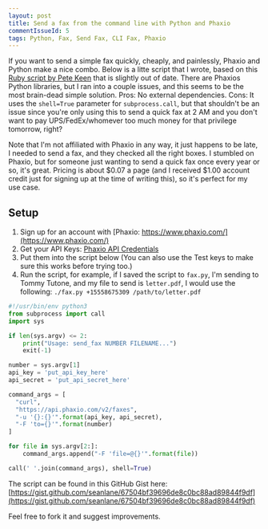 ```yaml
---
layout: post
title: Send a fax from the command line with Python and Phaxio
commentIssueId: 5
tags: Python, Fax, Send Fax, CLI Fax, Phaxio
---
```


If you want to send a simple fax quickly, cheaply, and painlessly, Phaxio and Python make a nice combo. Below is a litte script that I wrote, based on this [Ruby script by Pete Keen](https://www.petekeen.net/command-line-faxing) that is slightly out of date. There are Phaxios Python libraries, but I ran into a couple issues, and this seems to be the most brain-dead simple solution. Pros: No external dependencies. Cons: It uses the `shell=True` parameter for `subprocess.call`, but that shouldn't be an issue since you're only using this to send a quick fax at 2 AM and you don't want to pay UPS/FedEx/whomever too much money for that privilege tomorrow, right?

Note that I'm not affiliated with Phaxio in any way, it just happens to be late, I needed to send a fax, and they checked all the right boxes. I stumbled on Phaxio, but for someone just wanting to send a quick fax once every year or so, it's great. Pricing is about $0.07 a page (and I received $1.00 account credit just for signing up at the time of writing this), so it's perfect for my use case.

## Setup

1. Sign up for an account with [Phaxio: https://www.phaxio.com/](https://www.phaxio.com/)
2. Get your API Keys: [Phaxio API Credentials](https://console.phaxio.com/api_credentials)
3. Put them into the script below (You can also use the Test keys to make sure this works before trying too.)
4. Run the script, for example, if I saved the script to `fax.py`, I'm sending to Tommy Tutone, and my file to send is `letter.pdf`, I would use the following: `./fax.py +15558675309 /path/to/letter.pdf`

```python
#!/usr/bin/env python3
from subprocess import call
import sys

if len(sys.argv) <= 2:
	print("Usage: send_fax NUMBER FILENAME...")
	exit(-1)

number = sys.argv[1]   
api_key = 'put_api_key_here'
api_secret = 'put_api_secret_here'

command_args = [
  "curl",
  "https://api.phaxio.com/v2/faxes",
  "-u '{}:{}'".format(api_key, api_secret),
  "-F 'to={}'".format(number)
]

for file in sys.argv[2:]:
	command_args.append("-F 'file=@{}'".format(file))

call(' '.join(command_args), shell=True)
```

The script can be found in this GitHub Gist here: [https://gist.github.com/seanlane/67504bf39696de8c0bc88ad89844f9df](https://gist.github.com/seanlane/67504bf39696de8c0bc88ad89844f9df)

Feel free to fork it and suggest improvements.